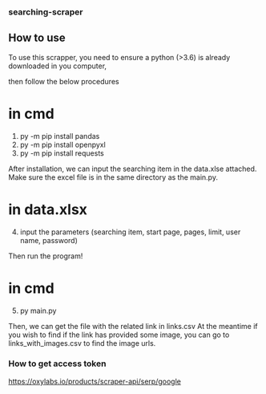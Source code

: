 ### searching-scraper

## How to use

To use this scrapper, you need to ensure a python (>3.6) is already downloaded in you computer,

then follow the below procedures

# in cmd
1. py -m pip install pandas
2. py -m pip install openpyxl
3. py -m pip install requests

After installation, we can input the searching item in the data.xlse attached.
Make sure the excel file is in the same directory as the main.py.

# in data.xlsx
4. input the parameters (searching item, start page, pages, limit, user name, password)

Then run the program!

# in cmd
5. py main.py

Then, we can get the file with the related link in links.csv
At the meantime if you wish to find if the link has provided some image, you can go to links_with_images.csv to find the image urls.

### How to get access token
https://oxylabs.io/products/scraper-api/serp/google
